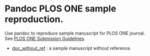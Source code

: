 # Pandoc PLOS ONE sample reproduction. 

Use pandoc to reproduce sample manuscript for PLOS ONE journal.   
See [PLOS ONE Submission Guidelines](https://journals.plos.org/plosone/s/submission-guidelines).
  
- [doc_without_ref](doc_without_ref) : a sample manuscript without reference.


